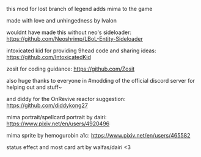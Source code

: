 this mod for lost branch of legend adds mima to the game

made with love and unhingedness by lvalon

wouldnt have made this without neo's sideloader: https://github.com/Neoshrimp/LBoL-Entity-Sideloader

intoxicated kid for providing 9head code and sharing ideas: https://github.com/IntoxicatedKid

zosit for coding guidance: https://github.com/Zosit

also huge thanks to everyone in #modding of the official discord server for helping out and stuff~

and diddy for the OnRevive reactor suggestion: https://github.com/diddykong27

mima portrait/spellcard portrait by dairi: https://www.pixiv.net/en/users/4920496

mima sprite by hemogurobin a1c: https://www.pixiv.net/en/users/465582

status effect and most card art by walfas/dairi <3
